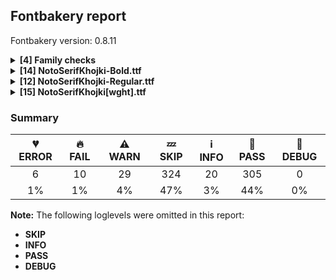 ## Fontbakery report

Fontbakery version: 0.8.11

<details><summary><b>[4] Family checks</b></summary><div><details><summary>🔥 <b>FAIL:</b> Checking all files are in the same directory. (<a href="https://font-bakery.readthedocs.io/en/stable/fontbakery/profiles/universal.html#com.google.fonts/check/family/single_directory">com.google.fonts/check/family/single_directory</a>)</summary><div>


* 🔥 **FAIL** Not all fonts passed in the command line are in the same directory. This may lead to bad results as the tool will interpret all font files as belonging to a single font family. The detected directories are: ['fonts/NotoSerifKhojki/googlefonts/ttf', 'fonts/NotoSerifKhojki/googlefonts/variable-ttf'] [code: single-directory]
</div></details><details><summary>🔥 <b>FAIL:</b> Fonts have consistent PANOSE proportion? (<a href="https://font-bakery.readthedocs.io/en/stable/fontbakery/profiles/os2.html#com.google.fonts/check/family/panose_proportion">com.google.fonts/check/family/panose_proportion</a>)</summary><div>


* 🔥 **FAIL** PANOSE proportion is not the same across this family. In order to fix this, please make sure that the panose.bProportion value is the same in the OS/2 table of all of this family font files. [code: inconsistency]
</div></details><details><summary>🔥 <b>FAIL:</b> Fonts have consistent PANOSE family type? (<a href="https://font-bakery.readthedocs.io/en/stable/fontbakery/profiles/os2.html#com.google.fonts/check/family/panose_familytype">com.google.fonts/check/family/panose_familytype</a>)</summary><div>


* 🔥 **FAIL** PANOSE family type is not the same across this family. In order to fix this, please make sure that the panose.bFamilyType value is the same in the OS/2 table of all of this family font files. [code: inconsistency]
</div></details><details><summary>🔥 <b>FAIL:</b> Check that OS/2.fsSelection bold & italic settings are unique for each NameID1 (<a href="https://font-bakery.readthedocs.io/en/stable/fontbakery/profiles/os2.html#com.adobe.fonts/check/family/bold_italic_unique_for_nameid1">com.adobe.fonts/check/family/bold_italic_unique_for_nameid1</a>)</summary><div>


* 🔥 **FAIL** Family 'Noto Serif Khojki' has 2 fonts (should be no more than 1) with the same OS/2.fsSelection bold & italic settings: Bold=False, Italic=False [code: unique-fsselection]
</div></details><br></div></details><details><summary><b>[14] NotoSerifKhojki-Bold.ttf</b></summary><div><details><summary>💔 <b>ERROR:</b> Check that texts shape as per expectation (<a href="https://font-bakery.readthedocs.io/en/stable/fontbakery/profiles/<Section: Shaping Checks>.html#com.google.fonts/check/shaping/regression">com.google.fonts/check/shaping/regression</a>)</summary><div>


* 💔 **ERROR** Failed with KeyError: 'TU'
</div></details><details><summary>🔥 <b>FAIL:</b> Noto fonts must have an ARTICLE.en_us.html file (<a href="https://font-bakery.readthedocs.io/en/stable/fontbakery/profiles/googlefonts.html#com.google.fonts/check/description/noto_has_article">com.google.fonts/check/description/noto_has_article</a>)</summary><div>


* 🔥 **FAIL** This is a Noto font but it lacks an ARTICLE.en_us.html file [code: missing-article]
</div></details><details><summary>🔥 <b>FAIL:</b> Ensure soft_dotted characters lose their dot when combined with marks that replace the dot. (<a href="https://font-bakery.readthedocs.io/en/stable/fontbakery/profiles/universal.html#com.google.fonts/check/soft_dotted">com.google.fonts/check/soft_dotted</a>)</summary><div>


* 🔥 **FAIL** The dot of soft dotted characters used in orthographies must disappear in the following strings: i̊ i̋ j̀ j́ j̃ j̄ j̈ į̀ į́ į̂ į̃ į̄ į̌

The dot of soft dotted characters should disappear in other cases, for example: ĩ ĭ i̇ ǐ i̒ ĩ̦ ĭ̦ i̦̇ i̦̊ i̦̋ ǐ̦ i̦̒ ĩ̧ ĭ̧ i̧̇ i̧̊ i̧̋ ǐ̧ i̧̒ ĵ [code: soft-dotted]
</div></details><details><summary>⚠ <b>WARN:</b> Glyphs are similiar to Google Fonts version? (<a href="https://font-bakery.readthedocs.io/en/stable/fontbakery/profiles/googlefonts.html#com.google.fonts/check/production_glyphs_similarity">com.google.fonts/check/production_glyphs_similarity</a>)</summary><div>


* ⚠ **WARN** Following glyphs differ greatly from Google Fonts version:
	* Euro
	* b_ra_iMatrakhoj
	* b_ra_iiMatrakhoj
	* b_ra_uMatrakhoj
	* b_rakhoj
	* ba_iMatrakhoj
	* ba_iiMatrakhoj
	* ba_uMatrakhoj
	* bakhoj
	* bb_ra_iMatrakhoj and 128 more.

Use -F or --full-lists to disable shortening of long lists.
</div></details><details><summary>⚠ <b>WARN:</b> Ensure Stylistic Sets have description. (<a href="https://font-bakery.readthedocs.io/en/stable/fontbakery/profiles/googlefonts.html#com.google.fonts/check/stylisticset_description">com.google.fonts/check/stylisticset_description</a>)</summary><div>


* ⚠ **WARN** The stylistic set ss01 lacks a description string on the 'name' table. [code: missing-description]
* ⚠ **WARN** The stylistic set ss02 lacks a description string on the 'name' table. [code: missing-description]
* ⚠ **WARN** The stylistic set ss03 lacks a description string on the 'name' table. [code: missing-description]
</div></details><details><summary>⚠ <b>WARN:</b> Ensure fonts have ScriptLangTags declared on the 'meta' table. (<a href="https://font-bakery.readthedocs.io/en/stable/fontbakery/profiles/googlefonts.html#com.google.fonts/check/meta/script_lang_tags">com.google.fonts/check/meta/script_lang_tags</a>)</summary><div>


* ⚠ **WARN** This font file does not have a 'meta' table. [code: lacks-meta-table]
</div></details><details><summary>⚠ <b>WARN:</b> Check font contains no unreachable glyphs (<a href="https://font-bakery.readthedocs.io/en/stable/fontbakery/profiles/universal.html#com.google.fonts/check/unreachable_glyphs">com.google.fonts/check/unreachable_glyphs</a>)</summary><div>


* ⚠ **WARN** The following glyphs could not be reached by codepoint or substitution rules:

	- Nukta_aiMatrakhoj

	- Nukta_auMatrakhoj

	- Nukta_eMatrakhoj

	- Nukta_oMatrakhoj

	- NullMark

	- dblsectionmark.alt

	- k_ra_uMatrakhoj.alt

	- rakar_rVocalicMatra

	- sh_ra_iMatrakhoj

	- sh_ra_iiMatrakhoj 

	- 3 more.

Use -F or --full-lists to disable shortening of long lists.
 [code: unreachable-glyphs]
</div></details><details><summary>⚠ <b>WARN:</b> Check if each glyph has the recommended amount of contours. (<a href="https://font-bakery.readthedocs.io/en/stable/fontbakery/profiles/universal.html#com.google.fonts/check/contour_count">com.google.fonts/check/contour_count</a>)</summary><div>


* ⚠ **WARN** This check inspects the glyph outlines and detects the total number of contours in each of them. The expected values are infered from the typical ammounts of contours observed in a large collection of reference font families. The divergences listed below may simply indicate a significantly different design on some of your glyphs. On the other hand, some of these may flag actual bugs in the font such as glyphs mapped to an incorrect codepoint. Please consider reviewing the design and codepoint assignment of these to make sure they are correct.

The following glyphs do not have the recommended number of contours:

	- Glyph name: uni00AD	Contours detected: 1	Expected: 0

	- Glyph name: aogonek	Contours detected: 3	Expected: 2

	- Glyph name: Uogonek	Contours detected: 2	Expected: 1

	- Glyph name: uogonek	Contours detected: 2	Expected: 1

	- Glyph name: Uogonek	Contours detected: 2	Expected: 1

	- Glyph name: aogonek	Contours detected: 3	Expected: 2

	- Glyph name: uni00AD	Contours detected: 1	Expected: 0 

	- Glyph name: uogonek	Contours detected: 2	Expected: 1
 [code: contour-count]
</div></details><details><summary>⚠ <b>WARN:</b> Does the font contain a soft hyphen? (<a href="https://font-bakery.readthedocs.io/en/stable/fontbakery/profiles/universal.html#com.google.fonts/check/soft_hyphen">com.google.fonts/check/soft_hyphen</a>)</summary><div>


* ⚠ **WARN** This font has a 'Soft Hyphen' character. [code: softhyphen]
</div></details><details><summary>⚠ <b>WARN:</b> Check math signs have the same width. (<a href="https://font-bakery.readthedocs.io/en/stable/fontbakery/profiles/universal.html#com.google.fonts/check/math_signs_width">com.google.fonts/check/math_signs_width</a>)</summary><div>


* ⚠ **WARN** The most common width is 559 among a set of 5 math glyphs.
The following math glyphs have a different width, though:

Width = 558:
multiply, plus
 [code: width-outliers]
</div></details><details><summary>⚠ <b>WARN:</b> Check GDEF mark glyph class doesn't have characters that are not marks. (<a href="https://font-bakery.readthedocs.io/en/stable/fontbakery/profiles/gdef.html#com.google.fonts/check/gdef_non_mark_chars">com.google.fonts/check/gdef_non_mark_chars</a>)</summary><div>


* ⚠ **WARN** The following non-mark characters should not be in the GDEF mark glyph class:
	 U+11235 [code: non-mark-chars]
</div></details><details><summary>⚠ <b>WARN:</b> Are there any misaligned on-curve points? (<a href="https://font-bakery.readthedocs.io/en/stable/fontbakery/profiles/<Section: Outline Correctness Checks>.html#com.google.fonts/check/outline_alignment_miss">com.google.fonts/check/outline_alignment_miss</a>)</summary><div>


* ⚠ **WARN** The following glyphs have on-curve points which have potentially incorrect y coordinates:

	* comma (U+002C): X=187.0,Y=-1.0 (should be at baseline 0?)

	* three (U+0033): X=339.5,Y=1.0 (should be at baseline 0?)

	* semicolon (U+003B): X=187.0,Y=-1.0 (should be at baseline 0?)

	* J (U+004A): X=281.0,Y=-2.0 (should be at baseline 0?)

	* bracketleft (U+005B): X=321.0,Y=712.0 (should be at cap-height 714?)

	* bracketleft (U+005B): X=277.0,Y=712.0 (should be at cap-height 714?)

	* bracketright (U+005D): X=162.0,Y=712.0 (should be at cap-height 714?)

	* bracketright (U+005D): X=117.0,Y=712.0 (should be at cap-height 714?)

	* a (U+0061): X=265.0,Y=-1.5 (should be at baseline 0?)

	* f (U+0066): X=310.0,Y=712.0 (should be at cap-height 714?) 

	* 35 more.

Use -F or --full-lists to disable shortening of long lists. [code: found-misalignments]
</div></details><details><summary>⚠ <b>WARN:</b> Do outlines contain any jaggy segments? (<a href="https://font-bakery.readthedocs.io/en/stable/fontbakery/profiles/<Section: Outline Correctness Checks>.html#com.google.fonts/check/outline_jaggy_segments">com.google.fonts/check/outline_jaggy_segments</a>)</summary><div>


* ⚠ **WARN** The following glyphs have jaggy segments:

	* y (U+0079): B<<321.0,162.0>-<327.0,138.0>-<329.0,118.0>>/B<<329.0,118.0>-<331.0,139.0>-<339.5,165.0>> = 11.150925168505127

	* yacute (U+00FD): B<<321.0,162.0>-<327.0,138.0>-<329.0,118.0>>/B<<329.0,118.0>-<331.0,139.0>-<339.5,165.0>> = 11.150925168505127

	* ycircumflex (U+0177): B<<321.0,162.0>-<327.0,138.0>-<329.0,118.0>>/B<<329.0,118.0>-<331.0,139.0>-<339.5,165.0>> = 11.150925168505127

	* ydieresis (U+00FF): B<<321.0,162.0>-<327.0,138.0>-<329.0,118.0>>/B<<329.0,118.0>-<331.0,139.0>-<339.5,165.0>> = 11.150925168505127 

	* ygrave (U+1EF3): B<<321.0,162.0>-<327.0,138.0>-<329.0,118.0>>/B<<329.0,118.0>-<331.0,139.0>-<339.5,165.0>> = 11.150925168505127 [code: found-jaggy-segments]
</div></details><details><summary>⚠ <b>WARN:</b> Do outlines contain any semi-vertical or semi-horizontal lines? (<a href="https://font-bakery.readthedocs.io/en/stable/fontbakery/profiles/<Section: Outline Correctness Checks>.html#com.google.fonts/check/outline_semi_vertical">com.google.fonts/check/outline_semi_vertical</a>)</summary><div>


* ⚠ **WARN** The following glyphs have semi-vertical/semi-horizontal lines:

	* h (U+0068): L<<101.0,122.0>--<100.0,646.0>>

	* h (U+0068): L<<252.0,309.0>--<253.0,118.0>> 

	* sterling (U+00A3): L<<428.0,346.0>--<270.0,347.0>> [code: found-semi-vertical]
</div></details><br></div></details><details><summary><b>[12] NotoSerifKhojki-Regular.ttf</b></summary><div><details><summary>💔 <b>ERROR:</b> Check that texts shape as per expectation (<a href="https://font-bakery.readthedocs.io/en/stable/fontbakery/profiles/<Section: Shaping Checks>.html#com.google.fonts/check/shaping/regression">com.google.fonts/check/shaping/regression</a>)</summary><div>


* 💔 **ERROR** Failed with KeyError: 'TU'
</div></details><details><summary>🔥 <b>FAIL:</b> Noto fonts must have an ARTICLE.en_us.html file (<a href="https://font-bakery.readthedocs.io/en/stable/fontbakery/profiles/googlefonts.html#com.google.fonts/check/description/noto_has_article">com.google.fonts/check/description/noto_has_article</a>)</summary><div>


* 🔥 **FAIL** This is a Noto font but it lacks an ARTICLE.en_us.html file [code: missing-article]
</div></details><details><summary>🔥 <b>FAIL:</b> Ensure soft_dotted characters lose their dot when combined with marks that replace the dot. (<a href="https://font-bakery.readthedocs.io/en/stable/fontbakery/profiles/universal.html#com.google.fonts/check/soft_dotted">com.google.fonts/check/soft_dotted</a>)</summary><div>


* 🔥 **FAIL** The dot of soft dotted characters used in orthographies must disappear in the following strings: i̊ i̋ j̀ j́ j̃ j̄ j̈ į̀ į́ į̂ į̃ į̄ į̌

The dot of soft dotted characters should disappear in other cases, for example: ĩ ĭ i̇ ǐ i̒ ĩ̦ ĭ̦ i̦̇ i̦̊ i̦̋ ǐ̦ i̦̒ ĩ̧ ĭ̧ i̧̇ i̧̊ i̧̋ ǐ̧ i̧̒ ĵ [code: soft-dotted]
</div></details><details><summary>⚠ <b>WARN:</b> Glyphs are similiar to Google Fonts version? (<a href="https://font-bakery.readthedocs.io/en/stable/fontbakery/profiles/googlefonts.html#com.google.fonts/check/production_glyphs_similarity">com.google.fonts/check/production_glyphs_similarity</a>)</summary><div>


* ⚠ **WARN** Following glyphs differ greatly from Google Fonts version:
	* Euro
	* bb_ra_iMatrakhoj
	* bb_ra_iiMatrakhoj
	* bb_ra_uMatrakhoj
	* bb_rakhoj
	* bh_ra_iMatrakhoj
	* bh_ra_uMatrakhoj
	* bh_rakhoj
	* dd_ra_iMatrakhoj
	* dd_ra_iiMatrakhoj and 25 more.

Use -F or --full-lists to disable shortening of long lists.
</div></details><details><summary>⚠ <b>WARN:</b> Ensure Stylistic Sets have description. (<a href="https://font-bakery.readthedocs.io/en/stable/fontbakery/profiles/googlefonts.html#com.google.fonts/check/stylisticset_description">com.google.fonts/check/stylisticset_description</a>)</summary><div>


* ⚠ **WARN** The stylistic set ss01 lacks a description string on the 'name' table. [code: missing-description]
* ⚠ **WARN** The stylistic set ss02 lacks a description string on the 'name' table. [code: missing-description]
* ⚠ **WARN** The stylistic set ss03 lacks a description string on the 'name' table. [code: missing-description]
</div></details><details><summary>⚠ <b>WARN:</b> Ensure fonts have ScriptLangTags declared on the 'meta' table. (<a href="https://font-bakery.readthedocs.io/en/stable/fontbakery/profiles/googlefonts.html#com.google.fonts/check/meta/script_lang_tags">com.google.fonts/check/meta/script_lang_tags</a>)</summary><div>


* ⚠ **WARN** This font file does not have a 'meta' table. [code: lacks-meta-table]
</div></details><details><summary>⚠ <b>WARN:</b> Check font contains no unreachable glyphs (<a href="https://font-bakery.readthedocs.io/en/stable/fontbakery/profiles/universal.html#com.google.fonts/check/unreachable_glyphs">com.google.fonts/check/unreachable_glyphs</a>)</summary><div>


* ⚠ **WARN** The following glyphs could not be reached by codepoint or substitution rules:

	- Nukta_aiMatrakhoj

	- Nukta_auMatrakhoj

	- Nukta_eMatrakhoj

	- Nukta_oMatrakhoj

	- NullMark

	- dblsectionmark.alt

	- k_ra_uMatrakhoj.alt

	- rakar_rVocalicMatra

	- sh_ra_iMatrakhoj

	- sh_ra_iiMatrakhoj 

	- 3 more.

Use -F or --full-lists to disable shortening of long lists.
 [code: unreachable-glyphs]
</div></details><details><summary>⚠ <b>WARN:</b> Check if each glyph has the recommended amount of contours. (<a href="https://font-bakery.readthedocs.io/en/stable/fontbakery/profiles/universal.html#com.google.fonts/check/contour_count">com.google.fonts/check/contour_count</a>)</summary><div>


* ⚠ **WARN** This check inspects the glyph outlines and detects the total number of contours in each of them. The expected values are infered from the typical ammounts of contours observed in a large collection of reference font families. The divergences listed below may simply indicate a significantly different design on some of your glyphs. On the other hand, some of these may flag actual bugs in the font such as glyphs mapped to an incorrect codepoint. Please consider reviewing the design and codepoint assignment of these to make sure they are correct.

The following glyphs do not have the recommended number of contours:

	- Glyph name: uni00AD	Contours detected: 1	Expected: 0

	- Glyph name: aogonek	Contours detected: 3	Expected: 2

	- Glyph name: Uogonek	Contours detected: 2	Expected: 1

	- Glyph name: uogonek	Contours detected: 2	Expected: 1

	- Glyph name: Uogonek	Contours detected: 2	Expected: 1

	- Glyph name: aogonek	Contours detected: 3	Expected: 2

	- Glyph name: uni00AD	Contours detected: 1	Expected: 0 

	- Glyph name: uogonek	Contours detected: 2	Expected: 1
 [code: contour-count]
</div></details><details><summary>⚠ <b>WARN:</b> Does the font contain a soft hyphen? (<a href="https://font-bakery.readthedocs.io/en/stable/fontbakery/profiles/universal.html#com.google.fonts/check/soft_hyphen">com.google.fonts/check/soft_hyphen</a>)</summary><div>


* ⚠ **WARN** This font has a 'Soft Hyphen' character. [code: softhyphen]
</div></details><details><summary>⚠ <b>WARN:</b> Check math signs have the same width. (<a href="https://font-bakery.readthedocs.io/en/stable/fontbakery/profiles/universal.html#com.google.fonts/check/math_signs_width">com.google.fonts/check/math_signs_width</a>)</summary><div>


* ⚠ **WARN** The most common width is 559 among a set of 5 math glyphs.
The following math glyphs have a different width, though:

Width = 558:
multiply, plus
 [code: width-outliers]
</div></details><details><summary>⚠ <b>WARN:</b> Check GDEF mark glyph class doesn't have characters that are not marks. (<a href="https://font-bakery.readthedocs.io/en/stable/fontbakery/profiles/gdef.html#com.google.fonts/check/gdef_non_mark_chars">com.google.fonts/check/gdef_non_mark_chars</a>)</summary><div>


* ⚠ **WARN** The following non-mark characters should not be in the GDEF mark glyph class:
	 U+11235 [code: non-mark-chars]
</div></details><details><summary>⚠ <b>WARN:</b> Are there any misaligned on-curve points? (<a href="https://font-bakery.readthedocs.io/en/stable/fontbakery/profiles/<Section: Outline Correctness Checks>.html#com.google.fonts/check/outline_alignment_miss">com.google.fonts/check/outline_alignment_miss</a>)</summary><div>


* ⚠ **WARN** The following glyphs have on-curve points which have potentially incorrect y coordinates:

	* parenleft (U+0028): X=284.0,Y=715.0 (should be at cap-height 714?)

	* parenright (U+0029): X=117.0,Y=715.0 (should be at cap-height 714?)

	* three (U+0033): X=334.5,Y=1.0 (should be at baseline 0?)

	* nine (U+0039): X=139.0,Y=2.0 (should be at baseline 0?)

	* G (U+0047): X=519.0,Y=1.5 (should be at baseline 0?)

	* a (U+0061): X=182.0,Y=536.5 (should be at x-height 536?)

	* c (U+0063): X=360.0,Y=535.0 (should be at x-height 536?)

	* g (U+0067): X=161.0,Y=-0.5 (should be at baseline 0?)

	* q (U+0071): X=412.5,Y=0.5 (should be at baseline 0?)

	* sterling (U+00A3): X=77.0,Y=1.0 (should be at baseline 0?) 

	* 35 more.

Use -F or --full-lists to disable shortening of long lists. [code: found-misalignments]
</div></details><br></div></details><details><summary><b>[15] NotoSerifKhojki[wght].ttf</b></summary><div><details><summary>💔 <b>ERROR:</b> Check font names are correct (<a href="https://font-bakery.readthedocs.io/en/stable/fontbakery/profiles/googlefonts.html#com.google.fonts/check/font_names">com.google.fonts/check/font_names</a>)</summary><div>


* 💔 **ERROR** The condition <FontBakeryCondition:expected_font_names> had an error: KeyError: 'fvar'
</div></details><details><summary>💔 <b>ERROR:</b> Check a font's STAT table contains compulsory Axis Values. (<a href="https://font-bakery.readthedocs.io/en/stable/fontbakery/profiles/googlefonts.html#com.google.fonts/check/STAT">com.google.fonts/check/STAT</a>)</summary><div>


* 💔 **ERROR** The condition <FontBakeryCondition:expected_font_names> had an error: KeyError: 'fvar'
</div></details><details><summary>💔 <b>ERROR:</b> Check variable font instances (<a href="https://font-bakery.readthedocs.io/en/stable/fontbakery/profiles/googlefonts.html#com.google.fonts/check/fvar_instances">com.google.fonts/check/fvar_instances</a>)</summary><div>


* 💔 **ERROR** The condition <FontBakeryCondition:expected_font_names> had an error: KeyError: 'fvar'
</div></details><details><summary>💔 <b>ERROR:</b> Check that texts shape as per expectation (<a href="https://font-bakery.readthedocs.io/en/stable/fontbakery/profiles/<Section: Shaping Checks>.html#com.google.fonts/check/shaping/regression">com.google.fonts/check/shaping/regression</a>)</summary><div>


* 💔 **ERROR** Failed with KeyError: 'TU'
</div></details><details><summary>🔥 <b>FAIL:</b> Noto fonts must have an ARTICLE.en_us.html file (<a href="https://font-bakery.readthedocs.io/en/stable/fontbakery/profiles/googlefonts.html#com.google.fonts/check/description/noto_has_article">com.google.fonts/check/description/noto_has_article</a>)</summary><div>


* 🔥 **FAIL** This is a Noto font but it lacks an ARTICLE.en_us.html file [code: missing-article]
</div></details><details><summary>🔥 <b>FAIL:</b> Ensure soft_dotted characters lose their dot when combined with marks that replace the dot. (<a href="https://font-bakery.readthedocs.io/en/stable/fontbakery/profiles/universal.html#com.google.fonts/check/soft_dotted">com.google.fonts/check/soft_dotted</a>)</summary><div>


* 🔥 **FAIL** The dot of soft dotted characters used in orthographies must disappear in the following strings: i̊ i̋ j̀ j́ j̃ j̄ j̈ į̀ į́ į̂ į̃ į̄ į̌

The dot of soft dotted characters should disappear in other cases, for example: ĩ ĭ i̇ ǐ i̒ ĩ̦ ĭ̦ i̦̇ i̦̊ i̦̋ ǐ̦ i̦̒ ĩ̧ ĭ̧ i̧̇ i̧̊ i̧̋ ǐ̧ i̧̒ ĵ [code: soft-dotted]
</div></details><details><summary>⚠ <b>WARN:</b> Ensure variable fonts include an avar table. (<a href="https://font-bakery.readthedocs.io/en/stable/fontbakery/profiles/googlefonts.html#com.google.fonts/check/mandatory_avar_table">com.google.fonts/check/mandatory_avar_table</a>)</summary><div>


* ⚠ **WARN** This variable font does not have an avar table. [code: missing-avar]
</div></details><details><summary>⚠ <b>WARN:</b> Ensure Stylistic Sets have description. (<a href="https://font-bakery.readthedocs.io/en/stable/fontbakery/profiles/googlefonts.html#com.google.fonts/check/stylisticset_description">com.google.fonts/check/stylisticset_description</a>)</summary><div>


* ⚠ **WARN** The stylistic set ss01 lacks a description string on the 'name' table. [code: missing-description]
* ⚠ **WARN** The stylistic set ss02 lacks a description string on the 'name' table. [code: missing-description]
* ⚠ **WARN** The stylistic set ss03 lacks a description string on the 'name' table. [code: missing-description]
</div></details><details><summary>⚠ <b>WARN:</b> Ensure fonts have ScriptLangTags declared on the 'meta' table. (<a href="https://font-bakery.readthedocs.io/en/stable/fontbakery/profiles/googlefonts.html#com.google.fonts/check/meta/script_lang_tags">com.google.fonts/check/meta/script_lang_tags</a>)</summary><div>


* ⚠ **WARN** This font file does not have a 'meta' table. [code: lacks-meta-table]
</div></details><details><summary>⚠ <b>WARN:</b> Check font contains no unreachable glyphs (<a href="https://font-bakery.readthedocs.io/en/stable/fontbakery/profiles/universal.html#com.google.fonts/check/unreachable_glyphs">com.google.fonts/check/unreachable_glyphs</a>)</summary><div>


* ⚠ **WARN** The following glyphs could not be reached by codepoint or substitution rules:

	- Nukta_aiMatrakhoj

	- Nukta_auMatrakhoj

	- Nukta_oMatrakhoj

	- NullMark

	- dblsectionmark.alt

	- k_ra_uMatrakhoj.alt

	- rakar_rVocalicMatra

	- sh_ra_iMatrakhoj

	- sh_ra_iiMatrakhoj

	- sh_ra_uMatrakhoj

	- sixkhoj.alt 

	- uni00A0.1
 [code: unreachable-glyphs]
</div></details><details><summary>⚠ <b>WARN:</b> Does the font contain a soft hyphen? (<a href="https://font-bakery.readthedocs.io/en/stable/fontbakery/profiles/universal.html#com.google.fonts/check/soft_hyphen">com.google.fonts/check/soft_hyphen</a>)</summary><div>


* ⚠ **WARN** This font has a 'Soft Hyphen' character. [code: softhyphen]
</div></details><details><summary>⚠ <b>WARN:</b> Detect any interpolation issues in the font. (<a href="https://font-bakery.readthedocs.io/en/stable/fontbakery/profiles/universal.html#com.google.fonts/check/interpolation_issues">com.google.fonts/check/interpolation_issues</a>)</summary><div>


* ⚠ **WARN** Interpolation issues were found in the font: 	- Contour 1 start point differs in glyph 'dda_iiMatrakhoj' between location <fontTools.ttLib.ttGlyphSet._TTGlyphSetGlyf object at 0x7f334ed1a3d0> and location <fontTools.ttLib.ttGlyphSet._TTGlyphSetGlyf object at 0x7f334ed1a450>

	- Contour 0 start point differs in glyph 'dd_rakhoj' between location <fontTools.ttLib.ttGlyphSet._TTGlyphSetGlyf object at 0x7f334ed1a3d0> and location <fontTools.ttLib.ttGlyphSet._TTGlyphSetGlyf object at 0x7f334ed1a450>

	- Contour 1 start point differs in glyph 'dd_ra_iMatrakhoj' between location <fontTools.ttLib.ttGlyphSet._TTGlyphSetGlyf object at 0x7f334ed1a3d0> and location <fontTools.ttLib.ttGlyphSet._TTGlyphSetGlyf object at 0x7f334ed1a450>

	- Contour 1 start point differs in glyph 'dd_ra_iiMatrakhoj' between location <fontTools.ttLib.ttGlyphSet._TTGlyphSetGlyf object at 0x7f334ed1a3d0> and location <fontTools.ttLib.ttGlyphSet._TTGlyphSetGlyf object at 0x7f334ed1a450>

	- Contour 1 start point differs in glyph 'nna_iiMatrakhoj' between location <fontTools.ttLib.ttGlyphSet._TTGlyphSetGlyf object at 0x7f334ed1a3d0> and location <fontTools.ttLib.ttGlyphSet._TTGlyphSetGlyf object at 0x7f334ed1a450>

	- Contour 0 start point differs in glyph 'nn_rakhoj' between location <fontTools.ttLib.ttGlyphSet._TTGlyphSetGlyf object at 0x7f334ed1a3d0> and location <fontTools.ttLib.ttGlyphSet._TTGlyphSetGlyf object at 0x7f334ed1a450>

	- Contour 1 start point differs in glyph 'nn_ra_iMatrakhoj' between location <fontTools.ttLib.ttGlyphSet._TTGlyphSetGlyf object at 0x7f334ed1a3d0> and location <fontTools.ttLib.ttGlyphSet._TTGlyphSetGlyf object at 0x7f334ed1a450> 

	- Contour 1 start point differs in glyph 'nn_ra_iiMatrakhoj' between location <fontTools.ttLib.ttGlyphSet._TTGlyphSetGlyf object at 0x7f334ed1a3d0> and location <fontTools.ttLib.ttGlyphSet._TTGlyphSetGlyf object at 0x7f334ed1a450> [code: interpolation-issues]
</div></details><details><summary>⚠ <b>WARN:</b> Check math signs have the same width. (<a href="https://font-bakery.readthedocs.io/en/stable/fontbakery/profiles/universal.html#com.google.fonts/check/math_signs_width">com.google.fonts/check/math_signs_width</a>)</summary><div>


* ⚠ **WARN** The most common width is 559 among a set of 5 math glyphs.
The following math glyphs have a different width, though:

Width = 558:
multiply, plus
 [code: width-outliers]
</div></details><details><summary>⚠ <b>WARN:</b> Check GDEF mark glyph class doesn't have characters that are not marks. (<a href="https://font-bakery.readthedocs.io/en/stable/fontbakery/profiles/gdef.html#com.google.fonts/check/gdef_non_mark_chars">com.google.fonts/check/gdef_non_mark_chars</a>)</summary><div>


* ⚠ **WARN** The following non-mark characters should not be in the GDEF mark glyph class:
	 U+11235 [code: non-mark-chars]
</div></details><details><summary>⚠ <b>WARN:</b> Are there any misaligned on-curve points? (<a href="https://font-bakery.readthedocs.io/en/stable/fontbakery/profiles/<Section: Outline Correctness Checks>.html#com.google.fonts/check/outline_alignment_miss">com.google.fonts/check/outline_alignment_miss</a>)</summary><div>


* ⚠ **WARN** The following glyphs have on-curve points which have potentially incorrect y coordinates:

	* parenleft (U+0028): X=284.0,Y=715.0 (should be at cap-height 714?)

	* parenright (U+0029): X=117.0,Y=715.0 (should be at cap-height 714?)

	* three (U+0033): X=334.5,Y=1.0 (should be at baseline 0?)

	* nine (U+0039): X=139.0,Y=2.0 (should be at baseline 0?)

	* G (U+0047): X=519.0,Y=1.5 (should be at baseline 0?)

	* a (U+0061): X=182.0,Y=536.5 (should be at x-height 536?)

	* c (U+0063): X=360.0,Y=535.0 (should be at x-height 536?)

	* f (U+0066): X=331.0,Y=712.5 (should be at cap-height 714?)

	* g (U+0067): X=161.0,Y=-0.5 (should be at baseline 0?)

	* h (U+0068): X=66.5,Y=713.5 (should be at cap-height 714?) 

	* 44 more.

Use -F or --full-lists to disable shortening of long lists. [code: found-misalignments]
</div></details><br></div></details>

### Summary

| 💔 ERROR | 🔥 FAIL | ⚠ WARN | 💤 SKIP | ℹ INFO | 🍞 PASS | 🔎 DEBUG |
|:-----:|:----:|:----:|:----:|:----:|:----:|:----:|
| 6 | 10 | 29 | 324 | 20 | 305 | 0 |
| 1% | 1% | 4% | 47% | 3% | 44% | 0% |

**Note:** The following loglevels were omitted in this report:
* **SKIP**
* **INFO**
* **PASS**
* **DEBUG**
